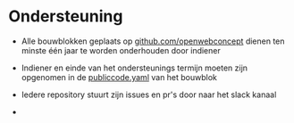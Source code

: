 # Ondersteuning

- Alle bouwblokken geplaats op [github.com/openwebconcept](https://github.com/openwebconcept) dienen ten minste één jaar te worden onderhouden door indiener
- Indiener en einde van het ondersteunings termijn moeten zijn opgenomen in de [publiccode.yaml](https://yml.publiccode.tools/) van het bouwblok

- Iedere repository stuurt zijn issues en pr's door naar het slack kanaal
- 